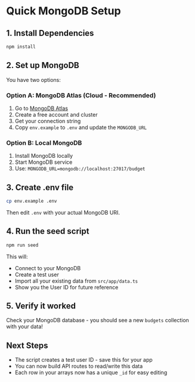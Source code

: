 # Quick MongoDB Setup

## 1. Install Dependencies

```bash
npm install
```

## 2. Set up MongoDB

You have two options:

### Option A: MongoDB Atlas (Cloud - Recommended)

1. Go to [MongoDB Atlas](https://www.mongodb.com/atlas)
2. Create a free account and cluster
3. Get your connection string
4. Copy `env.example` to `.env` and update the `MONGODB_URL`

### Option B: Local MongoDB

1. Install MongoDB locally
2. Start MongoDB service
3. Use: `MONGODB_URL=mongodb://localhost:27017/budget`

## 3. Create .env file

```bash
cp env.example .env
```

Then edit `.env` with your actual MongoDB URI.

## 4. Run the seed script

```bash
npm run seed
```

This will:

- Connect to your MongoDB
- Create a test user
- Import all your existing data from `src/app/data.ts`
- Show you the User ID for future reference

## 5. Verify it worked

Check your MongoDB database - you should see a new `budgets` collection with your data!

## Next Steps

- The script creates a test user ID - save this for your app
- You can now build API routes to read/write this data
- Each row in your arrays now has a unique `_id` for easy editing
